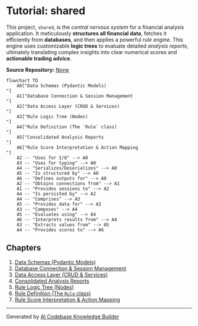 # Tutorial: shared

This project, `shared`, is the *central nervous system* for a financial analysis application. It meticulously **structures all financial data**, fetches it efficiently from **databases**, and then applies a powerful *rule engine*. This engine uses customizable **logic trees** to evaluate detailed *analysis reports*, ultimately translating complex insights into clear numerical scores and **actionable trading advice**.


**Source Repository:** [None](None)

```mermaid
flowchart TD
    A0["Data Schemas (Pydantic Models)
"]
    A1["Database Connection & Session Management
"]
    A2["Data Access Layer (CRUD & Services)
"]
    A3["Rule Logic Tree (Nodes)
"]
    A4["Rule Definition (The `Rule` class)
"]
    A5["Consolidated Analysis Reports
"]
    A6["Rule Score Interpretation & Action Mapping
"]
    A2 -- "Uses for I/O" --> A0
    A3 -- "Uses for typing" --> A0
    A4 -- "Serializes/Deserializes" --> A0
    A5 -- "Is structured by" --> A0
    A6 -- "Defines outputs for" --> A0
    A2 -- "Obtains connections from" --> A1
    A1 -- "Provides sessions to" --> A2
    A4 -- "Is persisted by" --> A2
    A4 -- "Comprises" --> A3
    A5 -- "Provides data for" --> A3
    A3 -- "Composes" --> A4
    A5 -- "Evaluates using" --> A4
    A6 -- "Interprets results from" --> A4
    A3 -- "Extracts values from" --> A5
    A4 -- "Provides scores to" --> A6
```

## Chapters

1. [Data Schemas (Pydantic Models)
](01_data_schemas__pydantic_models__.md)
2. [Database Connection & Session Management
](02_database_connection___session_management_.md)
3. [Data Access Layer (CRUD & Services)
](03_data_access_layer__crud___services__.md)
4. [Consolidated Analysis Reports
](04_consolidated_analysis_reports_.md)
5. [Rule Logic Tree (Nodes)
](05_rule_logic_tree__nodes__.md)
6. [Rule Definition (The `Rule` class)
](06_rule_definition__the__rule__class__.md)
7. [Rule Score Interpretation & Action Mapping
](07_rule_score_interpretation___action_mapping_.md)


---

Generated by [AI Codebase Knowledge Builder](https://github.com/The-Pocket/Tutorial-Codebase-Knowledge)